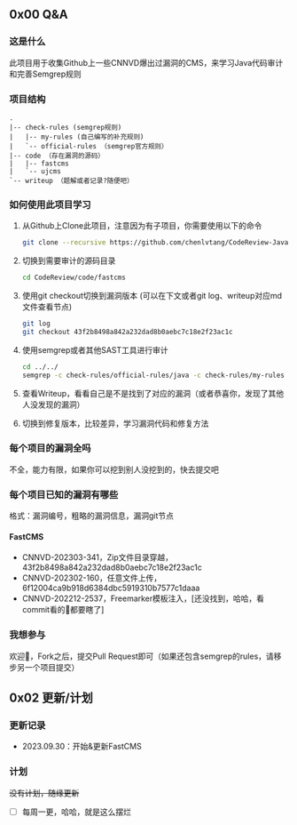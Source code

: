 ## 0x00 Q&A

### 这是什么

此项目用于收集Github上一些CNNVD爆出过漏洞的CMS，来学习Java代码审计和完善Semgrep规则

### 项目结构

```
.
|-- check-rules (semgrep规则)
|   |-- my-rules (自己编写的补充规则)
|   `-- official-rules （semgrep官方规则）
|-- code （存在漏洞的源码）
|   |-- fastcms
|   `-- ujcms
`-- writeup （题解或者记录?随便吧）
```

### 如何使用此项目学习

1. 从Github上Clone此项目，注意因为有子项目，你需要使用以下的命令

   ```bash
   git clone --recursive https://github.com/chenlvtang/CodeReview-Java.git
   ```

2. 切换到需要审计的源码目录

   ```bash
   cd CodeReview/code/fastcms
   ```

3. 使用git checkout切换到漏洞版本 (可以在下文或者git log、writeup对应md文件查看节点)

   ```bash
   git log
   git checkout 43f2b8498a842a232dad8b0aebc7c18e2f23ac1c
   ```

4. 使用semgrep或者其他SAST工具进行审计

   ```bash
   cd ../../
   semgrep -c check-rules/official-rules/java -c check-rules/my-rules code/fastcms -o res/fastcms.json --json
   ```

5. 查看Writeup，看看自己是不是找到了对应的漏洞（或者恭喜你，发现了其他人没发现的漏洞）

6. 切换到修复版本，比较差异，学习漏洞代码和修复方法

### 每个项目的漏洞全吗

不全，能力有限，如果你可以挖到别人没挖到的，快去提交吧

### 每个项目已知的漏洞有哪些

格式：漏洞编号，粗略的漏洞信息，漏洞git节点 

#### FastCMS

+ CNNVD-202303-341，Zip文件目录穿越，43f2b8498a842a232dad8b0aebc7c18e2f23ac1c
+ CNNVD-202302-160，任意文件上传，6f12004ca9b918d6384dbc5919310b7577c1daaa
+ CNNVD-202212-2537，Freemarker模板注入，[还没找到，哈哈，看commit看的👀都要瞎了]

### 我想参与

欢迎🎉，Fork之后，提交Pull Request即可（如果还包含semgrep的rules，请移步另一个项目提交）

## 0x02 更新/计划

### 更新记录

+ 2023.09.30：开始&更新FastCMS

### 计划

~~没有计划，随缘更新~~

- [ ] 每周一更，哈哈，就是这么摆烂
